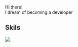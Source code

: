 Hi there!  
I dream of becoming a developer  

## Skils

<img src="https://img.shields.io/badge/.NET-512BD4?style=flat-square&logoColor=white"/>
